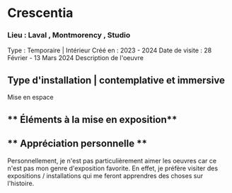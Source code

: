# **Crescentia**
### **Lieu : Laval , Montmorency , Studio**
Type : Temporaire | Intérieur
Créé en : 2023 - 2024
Date de visite : 28 Février - 13 Mars 2024
Description de l'oeuvre



 ## **Type d'installation | contemplative et immersive**
Mise en espace


 ## ** Éléments à la mise en exposition**


## ** Appréciation personnelle **
Personnellement, je n'est pas particulièrement aimer les oeuvres car ce n'est pas mon genre d'exposition favorite. En effet, je préfère visiter des expositions / installations qui me feront apprendres des choses sur l'histoire.
